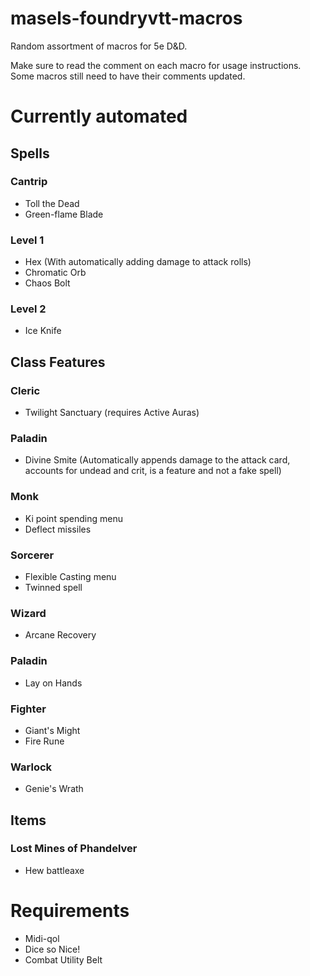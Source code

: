 # masels-foundryvtt-macros
Random assortment of macros for 5e D&D.

Make sure to read the comment on each macro for usage instructions. Some macros still need to have their comments updated.

# Currently automated

## Spells
### Cantrip
- Toll the  Dead
- Green-flame Blade
### Level 1
- Hex (With automatically adding damage to attack rolls)
- Chromatic Orb
- Chaos Bolt

### Level 2
- Ice Knife

## Class Features
### Cleric
- Twilight Sanctuary (requires Active Auras)
### Paladin
- Divine Smite (Automatically appends damage to the attack card, accounts for undead and crit, is a feature and not a fake spell)
### Monk
- Ki point spending menu
- Deflect missiles

### Sorcerer
- Flexible Casting menu
- Twinned spell
### Wizard
- Arcane Recovery

### Paladin
- Lay on Hands

### Fighter
- Giant's Might
- Fire Rune
### Warlock
- Genie's Wrath
## Items
### Lost Mines of Phandelver
- Hew battleaxe
# Requirements
- Midi-qol
- Dice so Nice!
- Combat Utility Belt
